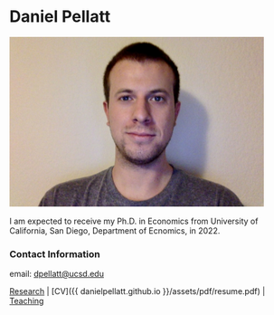 # Daniel Pellatt

<img alt="an image of me" src="assets/images/headshot.jpeg" width="450" height="300">

<p>I am expected to receive my Ph.D. in Economics from University of California, San Diego, Department of Ecnomics, in 2022.</p>

### Contact Information
email: dpellatt@ucsd.edu


[Research](research.md)  |    [CV]({{ danielpellatt.github.io }}/assets/pdf/resume.pdf)   |    [Teaching](teaching.md)
